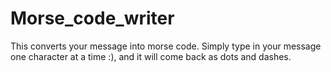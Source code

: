 # Morse_code_writer
This converts your message into morse code. 
Simply type in your message one character at a time :), and it will come back as dots and dashes. 
